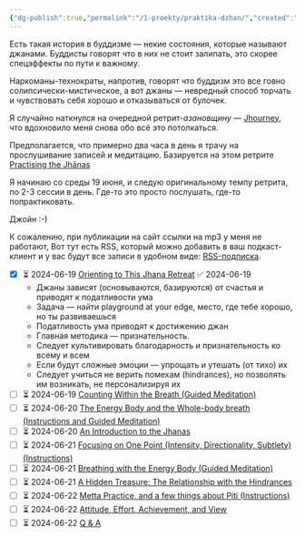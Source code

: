 ```yaml
---
{"dg-publish":true,"permalink":"/1-proekty/praktika-dzhan/","created":"2024-06-18T16:28:01.598+03:00","updated":"2024-06-19T16:06:26.378+03:00"}
---
```


Есть такая история в буддизме — некие состояния, которые называют джанами. Буддисты говорят что в них не стоит залипать, это скорее спецэффекты по пути к важному.

Наркоманы-технократы, напротив, говорят что буддизм это все говно солипсически-мистическое, а вот джаны — невредный способ торчать и чувствовать себя хорошо и отказываться от булочек.

Я случайно наткнулся на очередной ретрит-*азановщину* — [Jhourney](https://jhourney.io/), что вдохновило меня снова обо всё это потолкаться. 

Предполагается, что примерно два часа в день я трачу на прослушивание записей и медитацию. Базируется на этом ретрите [Practising the Jhānas](https://dharmaseed.org/retreats/4496/?page=1)

Я начинаю со среды 19 июня, и следую оригинальному темпу ретрита, по 2-3 сессии в день. Где-то это просто послушать, где-то попрактиковать.

Джойн :-) 

К сожалению, при публикации на сайт ссылки на mp3 у меня не работают, Вот тут есть RSS, который можно добавить в ваш подкаст-клиент и у вас будут все записи в удобном виде: [RSS-подписка](https://dharmaseed.org/feeds/retreat/4496/).

- [x] ⏳ 2024-06-19 [Orienting to This Jhana Retreat](https://dharmaseed.org/talks/60865) ✅ 2024-06-19
	- Джаны зависят (основываются, базируются) от счастья и приводят к податливости ума
	- Задача — найти playground at your edge, место, где тебе хорошо, но ты развиваешься
	- Податливость ума приводят к достижению джан
	- Главная методика — признательность. 
	- Следует культивировать благодарность и признательность ко всему и всем
	- Если будут сложные эмоции — упрощать и утешать (от тихо) их
	- Следует учиться не верить помехам (hindrances), но позволять им возникать, не персонализируя их
- [ ] ⏳ 2024-06-19 [Counting Within the Breath (Guided Meditation)](https://dharmaseed.org/talks/60863) 
- [ ] ⏳ 2024-06-20 [The Energy Body and the Whole-body breath (Instructions and Guided Meditation)](https://dharmaseed.org/talks/60884) 
- [ ] ⏳ 2024-06-20 [An Introduction to the Jhanas](https://dharmaseed.org/talks/60869)
- [ ] ⏳ 2024-06-21 [Focusing on One Point (Intensity, Directionality, Subtlety) (Instructions)](https://dharmaseed.org/talks/60859)
- [ ] ⏳ 2024-06-21 [Breathing with the Energy Body (Guided Meditation)](https://dharmaseed.org/talks/60862)
- [ ] ⏳ 2024-06-21 [A Hidden Treasure: The Relationship with the Hindrances](https://dharmaseed.org/talks/60867)
- [ ] ⏳ 2024-06-22 [Metta Practice, and a few things about Piti (Instructions)](https://dharmaseed.org/talks/60871)
- [ ] ⏳ 2024-06-22 [Attitude, Effort, Achievement, and View](https://dharmaseed.org/talks/60861)
- [ ] ⏳ 2024-06-22 [Q & A](https://dharmaseed.org/talks/60877)
